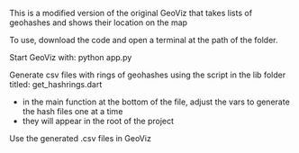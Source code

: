 This is a modified version of the original GeoViz that takes lists of geohashes and shows their location on the map

To use, download the code and open a terminal at the path of the folder.

Start GeoViz with: python app.py

Generate csv files with rings of geohashes using the script in the lib folder titled: get_hashrings.dart
- in the main function at the bottom of the file, adjust the vars to generate the hash files one at a time
- they will appear in the root of the project

Use the generated .csv files in GeoViz
